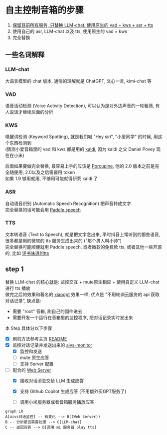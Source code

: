
# 自主控制音箱的步骤

1. [保留目前所有服务, 只替换 LLM-chat, 使用原生的 vad + kws + asr + tts](#step-1)
2. 使用自己的 asr, LLM-chat 以及 tts, 使用原生的 vad + kws
3. 完全替换

## 一些名词解释

### LLM-chat

大语言模型的 chat 版本, 通俗的理解就是 ChatGPT, 文心一言, kimi-chat 等

### VAD

语音活动检测 (Voice Activity Detection), 可以认为是对外边声音的一轮粗筛, 有人说话才继续后面的分析

### KWS

唤醒词检测 (Keyword Spotting), 就是我们喊 "Hey siri", "小爱同学" 的时候, 用这个东西检测到  
(猜测小爱音箱里的 vad 和 kws 都是用的 [kaldi](https://github.com/kaldi-asr/kaldi), 因为 kaldi 之父 Daniel Povey 现在在小米)

后面如果要做完全替换, 最容易上手的应该是 [Porcupine](https://github.com/Picovoice/porcupine), 他的 2.0 版本之前是完全随便用, 2.0以及之后需要用 token  
如果 1.9 够用就用, 不够用可能就得研究 kaldi 了

### ASR

自动语音识别 (Automatic Speech Recognition) 把声音转成文字  
完全替换的话可能会用 [Paddle speech](https://github.com/PaddlePaddle/PaddleSpeech)

### TTS

文本转语音 (Text to Speech), 就是把文字念出来, 平时抖音上常听到的那些语音, 很多都是用的微软的 tts 服务生成出来的 ("那个男人叫小帅")  
完全替换可能顺便就用 Paddle speech, 或者微软的免费款 tts, 或者其他一些开源的, 比如 [评书味道的tts](https://github.com/X-LANCE/StoryTTS)

## step 1

替换 LLM-chat 的核心就是: 监控交互 + mute原生相应 + 使用自定义 LLM-chat 进行 tts 播放  
做完之后的效果和著名的 [xiaogpt](https://github.com/yihong0618/xiaogpt) 效果一样, 优点是 "不用轮训云服务的 api 获取对话记录", 缺点是:
- 需要 "root" 音箱, 刷自己的固件进去
- 需要开发一个运行在音箱里的监控程序, 把对话记录实时发出来

本 Step 具体分以下步骤

- [x] 刷机方法参考主页 [README](../README.md)
- [x] 监控对话记录并发送出来的 [aivs-monitor](../src/apps/aivs-monitor/)
    - [X] 监控和发送
    - [ ] mute 原生应答
    - [ ] 支持 Server 配置
- [ ] 配合的 [Web Server](../src/server/)
    - [x] 接收对话消息交给 LLM 生成应答
    - [x] 支持 Github Copilot 生成应答 (不用额外买GPT服务了)
    - [ ] 调用小米服务器或者音箱服务播放应答


```mermaid
graph LR
A[aivs对话监控] -- 有变化 --> B((Web Server))
B -- 分析是否需要处理 --> C[LLM-chat]
C -- 返回应答 --> D[调用 mi 服务器 play tts]
```